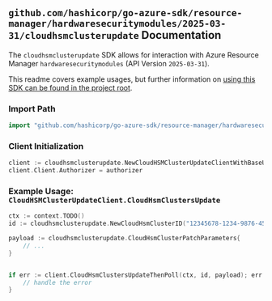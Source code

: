
## `github.com/hashicorp/go-azure-sdk/resource-manager/hardwaresecuritymodules/2025-03-31/cloudhsmclusterupdate` Documentation

The `cloudhsmclusterupdate` SDK allows for interaction with Azure Resource Manager `hardwaresecuritymodules` (API Version `2025-03-31`).

This readme covers example usages, but further information on [using this SDK can be found in the project root](https://github.com/hashicorp/go-azure-sdk/tree/main/docs).

### Import Path

```go
import "github.com/hashicorp/go-azure-sdk/resource-manager/hardwaresecuritymodules/2025-03-31/cloudhsmclusterupdate"
```


### Client Initialization

```go
client := cloudhsmclusterupdate.NewCloudHSMClusterUpdateClientWithBaseURI("https://management.azure.com")
client.Client.Authorizer = authorizer
```


### Example Usage: `CloudHSMClusterUpdateClient.CloudHsmClustersUpdate`

```go
ctx := context.TODO()
id := cloudhsmclusterupdate.NewCloudHsmClusterID("12345678-1234-9876-4563-123456789012", "example-resource-group", "cloudHsmClusterName")

payload := cloudhsmclusterupdate.CloudHsmClusterPatchParameters{
	// ...
}


if err := client.CloudHsmClustersUpdateThenPoll(ctx, id, payload); err != nil {
	// handle the error
}
```
